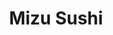---
layout: place
title: "Mizu Sushi"
permalink: /michigan/holland/mizu-sushi.html
stateAbbr: MI
stateName: Michigan
cityName: Holland
seo:
  name: "Mizu Sushi"
  type: Restaurant
  links: https://www.toasttab.com/mizu-sushi-99-e-8th-st-suite-110
description: "Contemporary eatery for sashimi, udon noodles & other Japanese specialties, plus Korean entrees. Looking for sushi in Holland, Michigan? Check out Mizu Sushi..."
place_id: ChIJFViHNq7yGYgRa47zuuQmRNQ
photos:
  - name: >-
      places/ChIJFViHNq7yGYgRa47zuuQmRNQ/photos/AeeoHcJpJpLdHhcfnCy3mo9Lv2H2AFKlm3Iv5ve5i9YVh8sEgsaMCzYXDha4etAaxj8k3DblzKwamB5q6a1Ozvgyd8S4_D-29d9s3zW9hIim3P7xNc58dIF3izZrNAHPSJVxsRRS44seKQjDRXGKVyyIwK7HcbajrMloz66-B5sVl39MSFBlww0IrtDpGPGY8va3jNJ020tatiLyCS-lv2_0ZscPcP7K1hkMELGNDXN_FvuNOb53U6JZkB4yVErJd2lYguhhelESGPVx4yM0h7hjWINEOKl0R61pwQEjEY4ze_dZL5JsKiL7jIibQGU98_jQirC1rQyjKBsJakuasskda6n9Vy4vdNhQEwkoBFXT47hGZyxtjmb4jgVF24nEixWR72Tm3ye9vOFJI4qnfvJPFLT9fIWGl9_HfAlXC0Lg8y8
    widthPx: 3024
    heightPx: 4032
    authorAttributions:
      - displayName: danicajhey
        uri: https://maps.google.com/maps/contrib/103162754583557699675
        photoUri: >-
          https://lh3.googleusercontent.com/a-/ALV-UjVQOdiUszllUX7imT5PXRcX2imF4e251AeIFUz_5aVW3BkqlHJv=s100-p-k-no-mo
    flagContentUri: >-
      https://www.google.com/local/imagery/report/?cb_client=maps_api_places.places_api&image_key=!1e10!2sCIHM0ogKEICAgICRqfiISQ&hl=en-US
    googleMapsUri: >-
      https://www.google.com/maps/place//data=!3m4!1e2!3m2!1sCIHM0ogKEICAgICRqfiISQ!2e10!4m2!3m1!1s0x8819f2ae36875815:0xd44426e4baf38e6b
  - name: >-
      places/ChIJFViHNq7yGYgRa47zuuQmRNQ/photos/AeeoHcJ-1JuG68TXt0pjkhF_q1_6od2B-p_oatkOmDmhHvlMRiFJRds0wjXjUd9tGCmYrpQTrFaJZcFUVZ9JJGqklm86-hlLSxRSHfWVZiCoNuw9EoHuB1wX_yY7df9Lia29f6JzLQlYOvWqjnInnWMdkPsRCbCSnhQnrq0KiPJff4Oxfb-uJiT7_Vb2SPRWTUSNLeoMMAkWrn-zDERmdGB5kmfv9uRurWASWVXqJbybYV5leBg4rzP_zCND-PGW_cEEgPP14Hqz3aRrZd5bW1gNjxobAbip4VNW-sYVm9bl28wVROePJIPqrja1BE5dqSpRDKfq7kCVAIGOJvulxu1uJTZkLu8lhHDWO9XJ0bKgxFWhuGWGQYAECFzvFDeeNA073D7p6z9nI_ptpp1IivFExz4-ezUbX-gg5erhzpp6WxIdoA
    widthPx: 4032
    heightPx: 3024
    authorAttributions:
      - displayName: Landy Lin
        uri: https://maps.google.com/maps/contrib/104561203609412349733
        photoUri: >-
          https://lh3.googleusercontent.com/a-/ALV-UjWPvv1rjvurcHqh-yw40n7_FapCxQXjExdkeR_SmwkJG_bm2nlbaQ=s100-p-k-no-mo
    flagContentUri: >-
      https://www.google.com/local/imagery/report/?cb_client=maps_api_places.places_api&image_key=!1e10!2sCIHM0ogKEICAgICUypGeUg&hl=en-US
    googleMapsUri: >-
      https://www.google.com/maps/place//data=!3m4!1e2!3m2!1sCIHM0ogKEICAgICUypGeUg!2e10!4m2!3m1!1s0x8819f2ae36875815:0xd44426e4baf38e6b
  - name: >-
      places/ChIJFViHNq7yGYgRa47zuuQmRNQ/photos/AeeoHcJx8UJb3s0LP-j4e_IDYBzzTsS3gpZUaE4IQaWHLpUZGBzm5Wm3bhdWdPx6xnjjg4-af5ucns54h-dbfcTRNlqfFJyHv2mBGEv63n0iYebcZWM28Xfx59dbLGCa39bp6nkt169hbC0e_1b_wmhb2cH6Mljcnsn-8FucptPHkLO8WQgPNyAky__EjLJ-I6kNxuBNoqLjLO3GvuQL64x66Xntrfy-7yLv-6l55cziAone3vumsP5M6ztIRFO6aPM_c0em6cBJNZp2hlz8XTTR9880txlfqO3GEDCjHsf653QNz63ftF6H5taswibv4e5j1kUgdDpbIBDnF14O-3Cfh_qO_uUDP6BlWrnLciKHnWlEm7_YcAy5m__2ZtYAQwKHEeshGNHI7rRivpI7BuUWJB9RyVudQGwo9qxFzNZlvI7_Yg
    widthPx: 4800
    heightPx: 3497
    authorAttributions:
      - displayName: Nikita Wu
        uri: https://maps.google.com/maps/contrib/108789583774254464998
        photoUri: >-
          https://lh3.googleusercontent.com/a-/ALV-UjU_SMk4OdVPRqvRb27LNgsHVJbmtbW2STxLbw32FQz67IXYmPWU=s100-p-k-no-mo
    flagContentUri: >-
      https://www.google.com/local/imagery/report/?cb_client=maps_api_places.places_api&image_key=!1e10!2sCIHM0ogKEICAgIDT-4Syeg&hl=en-US
    googleMapsUri: >-
      https://www.google.com/maps/place//data=!3m4!1e2!3m2!1sCIHM0ogKEICAgIDT-4Syeg!2e10!4m2!3m1!1s0x8819f2ae36875815:0xd44426e4baf38e6b
  - name: >-
      places/ChIJFViHNq7yGYgRa47zuuQmRNQ/photos/AeeoHcLGCf5zfoq4bDbgd-4AOEM917IT729xpeFsQDSIdKVTXPoSZ_YOY89N5TiuGGgYiUBVOWw5keT-m9aQcrAtbfXT-86mzZMgKirvtc9IDLtEYCX0scQ1qfiwXQZ9VewM-QqQPbktO2RdG9MeZ88gWidzfAOT63cSXCcMYSVrni-Wv1CQMbzQ63p7j2AYXeYqsQYPj-KlErOgrqgxSlXFXkIGEYdIrUwUHOYfNe90REFxpkVivCNfJCVqVCc2CcTNZhm5VLv-pwNZt5DnFbgokjBEqTTb47LPklPWdcANBtRTy3kauw-Qxwbqd0JFZSH-dd7blSuUxHSwCRxAdWEC3ATGY81lcWr_KB2_8ZQ-GpcmFdofCT88hokTfdNa-XufmOe2JRYkexgEAqsxaiDDQw_SypQ4Q3IBprxhz0rFny3cvQ
    widthPx: 3600
    heightPx: 4800
    authorAttributions:
      - displayName: Rachel Raak
        uri: https://maps.google.com/maps/contrib/114663470662651242159
        photoUri: >-
          https://lh3.googleusercontent.com/a/ACg8ocKFEaxGgV6PtYDzfVmhKQ1pQaqiM8Luujf_5QGCdrU-nl1R9PU=s100-p-k-no-mo
    flagContentUri: >-
      https://www.google.com/local/imagery/report/?cb_client=maps_api_places.places_api&image_key=!1e10!2sCIHM0ogKEICAgIC3_IWzTw&hl=en-US
    googleMapsUri: >-
      https://www.google.com/maps/place//data=!3m4!1e2!3m2!1sCIHM0ogKEICAgIC3_IWzTw!2e10!4m2!3m1!1s0x8819f2ae36875815:0xd44426e4baf38e6b
  - name: >-
      places/ChIJFViHNq7yGYgRa47zuuQmRNQ/photos/AeeoHcKT8hhGT4pKHf9DxbQbsegu9jjusv3l2y5pmWY68UAMNqymxP7h9dNIMZBu9kzXA_UmudmmPtq-DF1S9l2AVeL8ayGmPwODlu4h-HLv0eJQW_NeHx9NmAfpbD9tFFiWmcGhcwXFKYKdDb-R5eZiDA99fhy8rBtSNZ7SBiBeYQKVb2wICwSBhDpbQeZznLtTvxHQ14eOitKi9Ys7EjiLH6Cqzxb0IccDE5SToiQ2o_wRxbLsFwUyDsLMGfXGRpCa6rTXcVTaGipbZrJnLPOKjs3aqB4tddrqsMtNRGgo5HLw24Y7gEBKiT-Nc5S0jKIDobUsrQuJ_yqAFnnwA5FZHGHRXCA3jvVSFXPqJNUJxpDlNHsG9ICBn8nkPcjB1MV68yH1HcxmRYHV7TMHXFkxuHMYl_IXcVPWlF8YjrNI4YamZhJ21nYD-IV7HxVC6X9j
    widthPx: 3000
    heightPx: 4000
    authorAttributions:
      - displayName: Robert Plath
        uri: https://maps.google.com/maps/contrib/104673720742959545034
        photoUri: >-
          https://lh3.googleusercontent.com/a-/ALV-UjVXSCFP3qRoR-GTtGyGtjf87VelDaQRw-6_6WUVYR4oUMgD5s9S=s100-p-k-no-mo
    flagContentUri: >-
      https://www.google.com/local/imagery/report/?cb_client=maps_api_places.places_api&image_key=!1e10!2sCIABIhAGbzaq0y0Q9GfrCz0ADlE-&hl=en-US
    googleMapsUri: >-
      https://www.google.com/maps/place//data=!3m4!1e2!3m2!1sCIABIhAGbzaq0y0Q9GfrCz0ADlE-!2e10!4m2!3m1!1s0x8819f2ae36875815:0xd44426e4baf38e6b
  - name: >-
      places/ChIJFViHNq7yGYgRa47zuuQmRNQ/photos/AeeoHcKFEqI8RA3XWmOvXYCvEWQoJ8KsfHaf-2P923VKFmdSlzDA1849LHKeGCG-oUheKyHi-UatKWW7AavrmLcILjGZAha400-lKMLJMuEHb9LcpdKXbpfrnA-UJCeux_kSFDW-XRJfaxEicSeg7jCej7Y3ADzztj9tSy_Mcabe3D7emRki04M86I69b4vT6lhCIMRnVziAT7HLBYM2cJUGMalmPe6bI9UWJfgikY-gWO0wIJ78KciP525nLb3fmt8YpoPF1uNrnh3GMDrkyiDzVFEnvo1Y-V-OD6CNd6hxqKhTp8T31ko9X166jo8l3Hwp2Wss1FvOCOcle7PaWNDM3zoF-5bDsaLsEZzCJhrTYEY9o09pA2RjXTADL1ApRmbIOPfkOLY9eGcDpksVcaRPgeLG5qQhJ0wNjx2EEMQoyVcGuWtr
    widthPx: 3024
    heightPx: 4032
    authorAttributions:
      - displayName: Simon Platt
        uri: https://maps.google.com/maps/contrib/116458939217950291544
        photoUri: >-
          https://lh3.googleusercontent.com/a-/ALV-UjVHEwG6rANltQgNbIyFhJcYBN5YvxhJLTiPB4sCYzoNWG4s5AmI=s100-p-k-no-mo
    flagContentUri: >-
      https://www.google.com/local/imagery/report/?cb_client=maps_api_places.places_api&image_key=!1e10!2sCIHM0ogKEICAgICri5SqiwE&hl=en-US
    googleMapsUri: >-
      https://www.google.com/maps/place//data=!3m4!1e2!3m2!1sCIHM0ogKEICAgICri5SqiwE!2e10!4m2!3m1!1s0x8819f2ae36875815:0xd44426e4baf38e6b
  - name: >-
      places/ChIJFViHNq7yGYgRa47zuuQmRNQ/photos/AeeoHcJfAvq1060v4weQGLjzxM6NmMAhyIGRDAybw1oz93glIvrrNaWFki3m6tOQU26unrVnHNwuO1V_syMAKRHPW-0V9FCv4UixQ8J3f5J0qOjXE1a_0e8z-Yue_snLJvIxm0V1WxsazuczZz3YGuwG1iESt61q_ovG1Qp2sgZTstAu0t7nrYD4oNRdKZlWnlaiKdftTR2jmsDsxGGxA27z3TgqwgUuBlQ8WMPKSYsgD8EepU__gSk59mKb5GoSWiDGfXhDgxGoRQo-tiYQRMTmWfODza5VMOGJZ5KdJjG0_G7j0hV9TIs9_Pzid-7iUNSlF84XPxrLt5o6IB_ArDIEzviCyOWSuxfbKcBfXjTVHobEgE8HSvaB_L5zyxBsImWJavyK2a_C6-5qMH-q5vPB1sP3tYEILGowWCcVbUGPl2eRoP2f
    widthPx: 4032
    heightPx: 3024
    authorAttributions:
      - displayName: Jacob Deliefde
        uri: https://maps.google.com/maps/contrib/102396834654095160499
        photoUri: >-
          https://lh3.googleusercontent.com/a-/ALV-UjWzhORfyZzdvEvxysIozuSEWQA47g2trdZUI1LxzJzX1aO6GdCV=s100-p-k-no-mo
    flagContentUri: >-
      https://www.google.com/local/imagery/report/?cb_client=maps_api_places.places_api&image_key=!1e10!2sCIHM0ogKEICAgID13eWs8QE&hl=en-US
    googleMapsUri: >-
      https://www.google.com/maps/place//data=!3m4!1e2!3m2!1sCIHM0ogKEICAgID13eWs8QE!2e10!4m2!3m1!1s0x8819f2ae36875815:0xd44426e4baf38e6b
  - name: >-
      places/ChIJFViHNq7yGYgRa47zuuQmRNQ/photos/AeeoHcI7bn_kOac879Ge8AGdY2kzswOlYJlHy8OUaSRAbqAuaPprebVI_bw6fR52ERKkxfSizmZKTq1KZC5ZYYkHizJReZ5BYxkF7iOi7zo2TpRMfevwf7Azf05UImobs0-wqntJ4u9HpWQDMaGQ2MP-0-wwg0mWkmlA0Y4YN1M_L3nJaxgAklkEZviQuoeHS0ansNzOXB-u3XhZJb2aCFO-diD1IhG-9ThqccoU1CS6ufV_56bx5O8peXnIaeu2WgQleCbdaUWnOAykw6POF6fPargbDsZqiCAvvL1naVaUEOtxyBRZHyewdmqS0yuBV5DL0VqyHzqc76DvmN-sGinWdfm2TmoxhJrUyUxd57YcjR5Nnm3dKZh4V5DMKrcpKOKxppGnLA8Ih2sH5WAswmvwvoXuRmO9XFxDV-8v9RZcWNGZJVw
    widthPx: 1050
    heightPx: 1400
    authorAttributions:
      - displayName: 정민식
        uri: https://maps.google.com/maps/contrib/107789675373384070509
        photoUri: >-
          https://lh3.googleusercontent.com/a/ACg8ocLcu7p7Mn1Nqoxsuo4QmGUgh1zdoWxaPcCG9C_LLhp2u-3zFg=s100-p-k-no-mo
    flagContentUri: >-
      https://www.google.com/local/imagery/report/?cb_client=maps_api_places.places_api&image_key=!1e10!2sCIHM0ogKEICAgIC7jdSRhgE&hl=en-US
    googleMapsUri: >-
      https://www.google.com/maps/place//data=!3m4!1e2!3m2!1sCIHM0ogKEICAgIC7jdSRhgE!2e10!4m2!3m1!1s0x8819f2ae36875815:0xd44426e4baf38e6b
  - name: >-
      places/ChIJFViHNq7yGYgRa47zuuQmRNQ/photos/AeeoHcLUeo4kmqz_G1bwCnvT8M78zcbWZSYgTMPad5w9f17_swxUTARo81MR4LCpspyt3zaycvOiEIJl8nv9rzLr5RvHVrZKafuB8l_El6QyB_cXB_YhN2w5Ef_0gj-C8Tjromd6KcGjK90rium4c68FGWs-6RCDDFdY2ZUByMzOdiWEKAxBoTFpAgC-bMTLwvyUeMadRBPHP9vqJAsH1xg2--Q-YwZoZrefreVYWJpDjmTlAlVLWm9Pj1knmdU0OAvjbVQEvoDGt8fNVFoY641E1VlE3UMTEt0bCaWXwxpTUCsOh7qhTaeHPIuExIcbh7qI0zPRIZa06LrZRZy3U2-h0B7SHBRj0xwOr4JD9kX6KQ1m707ivY70m5UOx8XEgM_CWkjvvCNsG1wUrQnbqHix90MnCV6ImexPnr72U5rim8NZChev
    widthPx: 4000
    heightPx: 2252
    authorAttributions:
      - displayName: Hong Ha Nguyen
        uri: https://maps.google.com/maps/contrib/116067639941044011985
        photoUri: >-
          https://lh3.googleusercontent.com/a-/ALV-UjWLlDlSvOAPdVvR5uSxVFRFTpQsDF3I07tqivJ0bRgbVENNChkX4g=s100-p-k-no-mo
    flagContentUri: >-
      https://www.google.com/local/imagery/report/?cb_client=maps_api_places.places_api&image_key=!1e10!2sCIHM0ogKEICAgIDp3J-70gE&hl=en-US
    googleMapsUri: >-
      https://www.google.com/maps/place//data=!3m4!1e2!3m2!1sCIHM0ogKEICAgIDp3J-70gE!2e10!4m2!3m1!1s0x8819f2ae36875815:0xd44426e4baf38e6b
  - name: >-
      places/ChIJFViHNq7yGYgRa47zuuQmRNQ/photos/AeeoHcLX8poJYpEDz41HLI4ru9EF-tIAIGXARh3wZVIP-dPunFRLXOq5mKODeDv2ngGcnR_cCKt3-RIrJrUtSDTFtcihErSdTEjaws884jdalop_GClt86pkSvGPsfqHcGX9oXCk3XLpHRY63wpuSltvbBGoxvcGMONIKGNm1rBvfC6P2D4qXJni9X7zr0I6htjY6QS0nkzh_NBTyDBCnwrPMo5iH5FLKkpxHxsyTi8KDauKcR1m9FBpAvW8h1w9uvuXCBZXyPN6KFd-C6jBF5Fp8xGwjNF2wQNE837RnKiogpf1h5jPkp7SeK9CMaLdndA3PMbtKem7tJKBSO8gBtKw8N_NnJZGxNJavUx_UzFrSmMc59xEHSE1e-noT9ZOkC42ZgVyaHj5-J3DgXkzvpwV8GZMGaRw3qKArKH4CISGum7B46g
    widthPx: 3472
    heightPx: 4624
    authorAttributions:
      - displayName: Amanda Kamppinen
        uri: https://maps.google.com/maps/contrib/115392921202588564546
        photoUri: >-
          https://lh3.googleusercontent.com/a-/ALV-UjU1qlTLuuFVlnkkN7LE8YoUvWrs1NNwPUGQ9FM8yXdh4VBeEBIx6Q=s100-p-k-no-mo
    flagContentUri: >-
      https://www.google.com/local/imagery/report/?cb_client=maps_api_places.places_api&image_key=!1e10!2sCIHM0ogKEICAgICf6-bTkQE&hl=en-US
    googleMapsUri: >-
      https://www.google.com/maps/place//data=!3m4!1e2!3m2!1sCIHM0ogKEICAgICf6-bTkQE!2e10!4m2!3m1!1s0x8819f2ae36875815:0xd44426e4baf38e6b
address: 99 E 8th St STE 300, Holland, MI 49423, USA
street: 99 E 8th St STE 300
city: Holland
state: MI
zip: '49423'
country: USA
neighborhood: null
latitude: '42.790489'
longitude: '-86.103016'
accessibility_options:
  wheelchairAccessibleParking: true
  wheelchairAccessibleEntrance: true
  wheelchairAccessibleRestroom: true
  wheelchairAccessibleSeating: true
business_status: OPERATIONAL
name: Mizu Sushi
google_maps_links:
  directionsUri: >-
    https://www.google.com/maps/dir//''/data=!4m7!4m6!1m1!4e2!1m2!1m1!1s0x8819f2ae36875815:0xd44426e4baf38e6b!3e0
  placeUri: https://maps.google.com/?cid=15295392998287969899
  writeAReviewUri: >-
    https://www.google.com/maps/place//data=!4m3!3m2!1s0x8819f2ae36875815:0xd44426e4baf38e6b!12e1
  reviewsUri: >-
    https://www.google.com/maps/place//data=!4m4!3m3!1s0x8819f2ae36875815:0xd44426e4baf38e6b!9m1!1b1
  photosUri: >-
    https://www.google.com/maps/place//data=!4m3!3m2!1s0x8819f2ae36875815:0xd44426e4baf38e6b!10e5
primary_type: Japanese Restaurant
opening_hours:
  regular: null
  current: null
secondary_opening_hours:
  regular:
    weekdayDescriptions: null
    type: null
  current:
    weekdayDescriptions: null
    type: null
phone: (616) 395-0085
price_level: PRICE_LEVEL_MODERATE
price_range: $20 &ndash; $30
rating: '4.5'
rating_count: 1607
website: https://www.toasttab.com/mizu-sushi-99-e-8th-st-suite-110
reviews:
  - name: >-
      places/ChIJFViHNq7yGYgRa47zuuQmRNQ/reviews/ChdDSUhNMG9nS0VJQ0FnSURmanZmTm13RRAB
    relativePublishTimeDescription: 3 months ago
    rating: 5
    text:
      text: >-
        My favorite japanese restaurant in town. The place is nice and the
        service kind. The food always tastes good. The restroom always clean. I
        love the red dragon roll,  the crab rangoons, and the green tea ice
        cream.
      languageCode: en
    originalText:
      text: >-
        My favorite japanese restaurant in town. The place is nice and the
        service kind. The food always tastes good. The restroom always clean. I
        love the red dragon roll,  the crab rangoons, and the green tea ice
        cream.
      languageCode: en
    authorAttribution:
      displayName: Sofía Hernández
      uri: https://www.google.com/maps/contrib/115465014191569012033/reviews
      photoUri: >-
        https://lh3.googleusercontent.com/a-/ALV-UjW7Pt-h2a435L5yPFj01tmsNVDQy4cJMlvz4Ueua4RhXZ8WTEFX=s128-c0x00000000-cc-rp-mo-ba4
    publishTime: '2025-01-06T15:14:52.118217Z'
    flagContentUri: >-
      https://www.google.com/local/review/rap/report?postId=ChdDSUhNMG9nS0VJQ0FnSURmanZmTm13RRAB&d=17924085&t=1
    googleMapsUri: >-
      https://www.google.com/maps/reviews/data=!4m6!14m5!1m4!2m3!1sChdDSUhNMG9nS0VJQ0FnSURmanZmTm13RRAB!2m1!1s0x8819f2ae36875815:0xd44426e4baf38e6b
  - name: >-
      places/ChIJFViHNq7yGYgRa47zuuQmRNQ/reviews/ChdDSUhNMG9nS0VJQ0FnTURRMDVQUG9nRRAB
    relativePublishTimeDescription: a month ago
    rating: 4
    text:
      text: >-
        Small, busy, contemporary spot for Japanese specialties. We visited
        during the slower season, and they were very busy; our food was fresh
        and hot.
      languageCode: en
    originalText:
      text: >-
        Small, busy, contemporary spot for Japanese specialties. We visited
        during the slower season, and they were very busy; our food was fresh
        and hot.
      languageCode: en
    authorAttribution:
      displayName: Michele Ford
      uri: https://www.google.com/maps/contrib/102070841405174343686/reviews
      photoUri: >-
        https://lh3.googleusercontent.com/a/ACg8ocJrhFGAD9R4l8wYwE_mIf6EmJ7gAMWdL_Sr4cR4nJDHS79C-g=s128-c0x00000000-cc-rp-mo-ba5
    publishTime: '2025-03-14T00:52:45.435860Z'
    flagContentUri: >-
      https://www.google.com/local/review/rap/report?postId=ChdDSUhNMG9nS0VJQ0FnTURRMDVQUG9nRRAB&d=17924085&t=1
    googleMapsUri: >-
      https://www.google.com/maps/reviews/data=!4m6!14m5!1m4!2m3!1sChdDSUhNMG9nS0VJQ0FnTURRMDVQUG9nRRAB!2m1!1s0x8819f2ae36875815:0xd44426e4baf38e6b
  - name: >-
      places/ChIJFViHNq7yGYgRa47zuuQmRNQ/reviews/ChZDSUhNMG9nS0VJQ0FnSURmM3VmOFlBEAE
    relativePublishTimeDescription: 3 months ago
    rating: 5
    text:
      text: >-
        This was a pretty good experience. The food was delicious, the service
        was fast. Definitely recommend the unagi and the crab rangoons. I will
        for sure be going back to try more things!
      languageCode: en
    originalText:
      text: >-
        This was a pretty good experience. The food was delicious, the service
        was fast. Definitely recommend the unagi and the crab rangoons. I will
        for sure be going back to try more things!
      languageCode: en
    authorAttribution:
      displayName: Dillon Clapp
      uri: https://www.google.com/maps/contrib/102064206878133051422/reviews
      photoUri: >-
        https://lh3.googleusercontent.com/a-/ALV-UjUsEoeLE2NO6JodUR-pTtdTo1gAg9nTxfAiHqIC9nHDX9Y1N7so=s128-c0x00000000-cc-rp-mo-ba3
    publishTime: '2025-01-06T23:19:08.102784Z'
    flagContentUri: >-
      https://www.google.com/local/review/rap/report?postId=ChZDSUhNMG9nS0VJQ0FnSURmM3VmOFlBEAE&d=17924085&t=1
    googleMapsUri: >-
      https://www.google.com/maps/reviews/data=!4m6!14m5!1m4!2m3!1sChZDSUhNMG9nS0VJQ0FnSURmM3VmOFlBEAE!2m1!1s0x8819f2ae36875815:0xd44426e4baf38e6b
  - name: >-
      places/ChIJFViHNq7yGYgRa47zuuQmRNQ/reviews/ChdDSUhNMG9nS0VJQ0FnSURyMVotQi1BRRAB
    relativePublishTimeDescription: 8 months ago
    rating: 3
    text:
      text: >-
        Solid presentation, but didn’t deliver on taste the way I wanted.  This
        could be because while I was visiting I had to drive roughly 30 mins
        home before I could eat and the fish was definitely more room
        temperature and the taste/texture was a bit more off putting to what I’m
        used to.


        That being said at the very least they are a good bargain.  $12-$14
        special roll pricing is fantastic.


        I hope I can come again and sit down to eat, because with the reviews of
        this spot I might have come at an off day!
      languageCode: en
    originalText:
      text: >-
        Solid presentation, but didn’t deliver on taste the way I wanted.  This
        could be because while I was visiting I had to drive roughly 30 mins
        home before I could eat and the fish was definitely more room
        temperature and the taste/texture was a bit more off putting to what I’m
        used to.


        That being said at the very least they are a good bargain.  $12-$14
        special roll pricing is fantastic.


        I hope I can come again and sit down to eat, because with the reviews of
        this spot I might have come at an off day!
      languageCode: en
    authorAttribution:
      displayName: Eric Yeeger
      uri: https://www.google.com/maps/contrib/107212779212070858487/reviews
      photoUri: >-
        https://lh3.googleusercontent.com/a-/ALV-UjXmwUWkIsZW_CRCEpw_xw3i8o6eDOuQ6JJ5Q8Mz8do1W-2-5aAn6A=s128-c0x00000000-cc-rp-mo-ba6
    publishTime: '2024-07-19T00:04:30.960566Z'
    flagContentUri: >-
      https://www.google.com/local/review/rap/report?postId=ChdDSUhNMG9nS0VJQ0FnSURyMVotQi1BRRAB&d=17924085&t=1
    googleMapsUri: >-
      https://www.google.com/maps/reviews/data=!4m6!14m5!1m4!2m3!1sChdDSUhNMG9nS0VJQ0FnSURyMVotQi1BRRAB!2m1!1s0x8819f2ae36875815:0xd44426e4baf38e6b
  - name: >-
      places/ChIJFViHNq7yGYgRa47zuuQmRNQ/reviews/ChZDSUhNMG9nS0VJQ0FnSUM5X19iUFNREAE
    relativePublishTimeDescription: a year ago
    rating: 4
    text:
      text: >-
        Went here for dinner with my team. It was not super busy but we got
        seated right away. The staff was around but not super available. I went
        up front to request things a couple times because we could not find the
        waitress. Overall the experience was nice. Food is reasonably priced and
        tasty and the portions are good. I liked their hot tea. I did not do
        sushi this time, but I can say the chicken, shrimp, and tempura dishes
        were all well received. Their rice was.great. I will be happy to go back
        and try their sushi next time, it looks popular.
      languageCode: en
    originalText:
      text: >-
        Went here for dinner with my team. It was not super busy but we got
        seated right away. The staff was around but not super available. I went
        up front to request things a couple times because we could not find the
        waitress. Overall the experience was nice. Food is reasonably priced and
        tasty and the portions are good. I liked their hot tea. I did not do
        sushi this time, but I can say the chicken, shrimp, and tempura dishes
        were all well received. Their rice was.great. I will be happy to go back
        and try their sushi next time, it looks popular.
      languageCode: en
    authorAttribution:
      displayName: Tyler Dixon
      uri: https://www.google.com/maps/contrib/105739268163530272339/reviews
      photoUri: >-
        https://lh3.googleusercontent.com/a/ACg8ocK8ZGdeuTVOtav2c3697TRQ6nWSM96HVgWd0aGRInN8oPBOrg=s128-c0x00000000-cc-rp-mo-ba7
    publishTime: '2024-03-11T22:04:16.676358Z'
    flagContentUri: >-
      https://www.google.com/local/review/rap/report?postId=ChZDSUhNMG9nS0VJQ0FnSUM5X19iUFNREAE&d=17924085&t=1
    googleMapsUri: >-
      https://www.google.com/maps/reviews/data=!4m6!14m5!1m4!2m3!1sChZDSUhNMG9nS0VJQ0FnSUM5X19iUFNREAE!2m1!1s0x8819f2ae36875815:0xd44426e4baf38e6b
parking_options:
  freeParkingLot: true
  freeStreetParking: true
  valetParking: false
payment_options:
  acceptsCreditCards: true
  acceptsDebitCards: true
  acceptsCashOnly: false
  acceptsNfc: true
allow_dogs: null
curbside_pickup: null
delivery: false
dine_in: true
good_for_children: null
good_for_groups: true
good_for_sports: false
live_music: false
menu_for_children: false
outdoor_seating: true
reservable: true
restroom: true
serves_beer: true
serves_breakfast: false
serves_brunch: false
serves_cocktails: true
serves_coffee: null
serves_dinner: true
serves_dessert: true
serves_lunch: true
serves_vegetarian_food: true
serves_wine: true
takeout: true
summary: >-
  Contemporary eatery for sashimi, udon noodles & other Japanese specialties,
  plus Korean entrees.

---